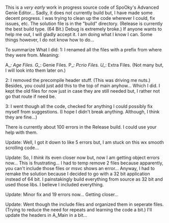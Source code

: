 This is a *very early* work in progress source code of SpoOky's Advanced Genie Editor... Sadly, it does not currently build but, I have made some decent progress.
I was trying to clean up the code wherever I could, fix issues, etc. The solution file is in the "build" directory.
(Release is currently the best build type. (64 Bit.) Debug is extremely broke.)
If anyone wants to help me out, I will gladly accept it. I am doing what I know I can. Some things however, I do not know how to do...

To summarize What I did: 1: I renamed all the files with a prefix from where they were from. Meaning:

A_*: Age Files.
G_*: Genie Files.
P_*: Pcrio Files.
U_*: Extra Files. (Not many but, I will look into them later on.)

2: I removed the precompile header stuff. (This was driving me nuts.) Besides, you could just add this to the top of main anyhow... Which I did.
I kept the old files for now just in case they are still needed but, I rather not go that route if need be.

3: I went though all the code, checked for anything I could possibly fix myself from suggestions. (I hope I didn't break anything. Although, I think they are fine...)

There is currently about 100 errors in the Release build. I could use your help with them.

Update: Well, I got it down to like 5 errors but, I am stuck on this wx smooth scrolling code...

Update: So, I *think* its even closer now but, now I am getting object errors now... This is frustrating... I had to temp remove 2 files because apparently, you can't include those files or msvc shows an error... Anyway, I had to remake the solution because I decided to go with a 32 bit application instead of 64 bit. I painstakingly build everything from source as 32 bit and used those libs. I believe I included everything.

Update: Minor fix and 19 errors now... Getting closer...

Update: Went though the include files and organized them in seperate files. (Trying to reduce the need for repeats and learning the code a bit.) I'll update the headers in A_Main in a bit...
